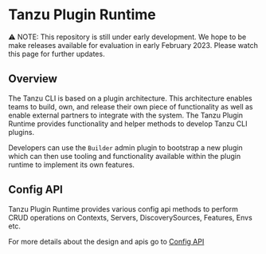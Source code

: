 # Tanzu Plugin Runtime

:warning: NOTE: This repository is still under early development. We hope to be make releases available for evaluation in early February 2023.
Please watch this page for further updates.

## Overview

The Tanzu CLI is based on a plugin architecture. This architecture enables teams to build, own, and release their own piece of functionality as well as enable external partners to integrate with the system. The Tanzu Plugin Runtime provides functionality and helper methods to develop Tanzu CLI plugins.

Developers can use the `Builder` admin plugin to bootstrap a new plugin which can then use tooling and functionality available within the plugin runtime to implement its own features.

## Config API

Tanzu Plugin Runtime provides various config api methods to perform CRUD operations on Contexts, Servers, DiscoverySources, Features, Envs etc.

For more details about the design and apis go to [Config API](docs/config.md)
